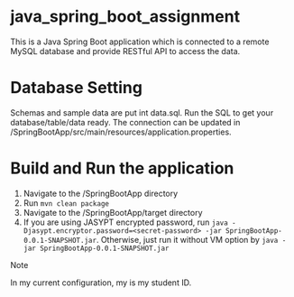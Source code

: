 # java_spring_boot_assignment
This is a Java Spring Boot application which is connected to a remote MySQL database and provide RESTful API to access the data.

# Database Setting
Schemas and sample data are put int data.sql. Run the SQL to get your database/table/data ready.
The connection can be updated in /SpringBootApp/src/main/resources/application.properties.

# Build and Run the application
1. Navigate to the /SpringBootApp directory
2. Run `mvn clean package`
3. Navigate to the /SpringBootApp/target directory
4. If you are using JASYPT encrypted password, run `java -Djasypt.encryptor.password=<secret-password> -jar SpringBootApp-0.0.1-SNAPSHOT.jar`. Otherwise, just run it without VM option by `java -jar SpringBootApp-0.0.1-SNAPSHOT.jar`

> [!NOTE]
> In my current configuration, my <secret-password> is my student ID.